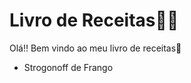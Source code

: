 # Livro de Receitas:woman_cook:

Olá!! Bem vindo ao meu livro de receitas:cake:

- Strogonoff de Frango